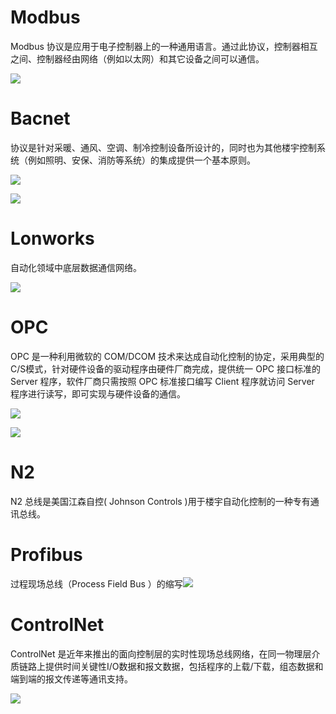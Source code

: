# Modbus

Modbus 协议是应用于电子控制器上的一种通用语言。通过此协议，控制器相互之间、控制器经由网络（例如以太网）和其它设备之间可以通信。

![](http://ww1.sinaimg.cn/large/006nK26Lgy1fjazk2zmwjj30hs08040c.jpg)

# Bacnet

协议是针对采暖、通风、空调、制冷控制设备所设计的，同时也为其他楼宇控制系统（例如照明、安保、消防等系统）的集成提供一个基本原则。

![](http://ww1.sinaimg.cn/large/006nK26Lgy1fjazofjd3lj30ga09uwf5.jpg)

![](http://ww1.sinaimg.cn/large/006nK26Lgy1fjazowrcpyg30f607cdfo.gif)

# Lonworks

自动化领域中底层数据通信网络。

![](http://ww1.sinaimg.cn/large/006nK26Lgy1fjazrmrx1jj30ft0eyaaw.jpg)

# OPC

OPC 是一种利用微软的 COM/DCOM 技术来达成自动化控制的协定，采用典型的C/S模式，针对硬件设备的驱动程序由硬件厂商完成，提供统一 OPC 接口标准的 Server 程序，软件厂商只需按照 OPC 标准接口编写 Client 程序就访问 Server 程序进行读写，即可实现与硬件设备的通信。

![](http://ww1.sinaimg.cn/large/006nK26Lgy1fjazw05q67j30p60ecaln.jpg)

![](http://ww1.sinaimg.cn/large/006nK26Lgy1fjazwbvfowj30pc0e9nar.jpg)

# N2

N2 总线是美国江森自控\( Johnson Controls \)用于楼宇自动化控制的一种专有通讯总线。

# Profibus

过程现场总线（Process Field Bus ）的缩写![](http://ww1.sinaimg.cn/large/006nK26Lgy1fjazch396aj30ou0g60uc.jpg)

# ControlNet

ControlNet 是近年来推出的面向控制层的实时性现场总线网络，在同一物理层介质链路上提供时间关键性I/O数据和报文数据，包括程序的上载/下载，组态数据和端到端的报文传递等通讯支持。

![](http://ww1.sinaimg.cn/large/006nK26Lgy1fjb000wc67j30go08wjrr.jpg)

